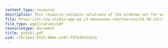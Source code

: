 ```yaml
---
content_type: resource
description: This resource contains solutions of the problem set for week 6.
file: https://ol-ocw-studio-app-qa.s3.amazonaws.com/courses/14-30-introduction-to-statistical-method-in-economics-spring-2006/cfbc1ea28fa5d66ee347f9fb49332dc5_ps6sol.pdf
file_type: application/pdf
resourcetype: Document
title: ps6sol.pdf
uid: cfbc1ea2-8fa5-d66e-e347-f9fb49332dc5
---
```

